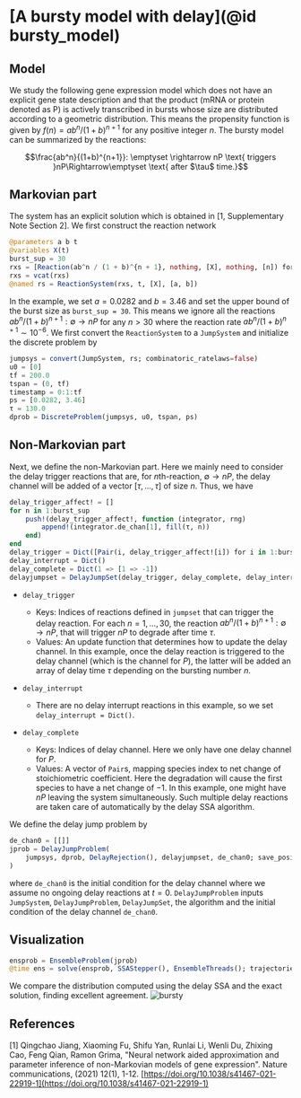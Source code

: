 # [A bursty model with delay](@id bursty_model)

## Model

We study the following gene expression model which does not have an explicit gene state description
and that the product (mRNA or protein denoted as P) is actively transcribed in bursts whose size are distributed according to a geometric distribution. This means the propensity function is given by $f(n) = ab^n/(1+b)^{n+1}$ for any positive integer $n$. The bursty model can be summarized by the reactions:

```math
\frac{ab^n}{(1+b)^{n+1}}: \emptyset \rightarrow nP \text{ triggers }nP\Rightarrow\emptyset \text{ after $\tau$ time.}
```

## Markovian part

The system has an explicit solution which is obtained in [1, Supplementary Note Section 2]. We first construct the reaction network

```julia
@parameters a b t
@variables X(t)
burst_sup = 30
rxs = [Reaction(ab^n / (1 + b)^{n + 1}, nothing, [X], nothing, [n]) for n in 1:burst_sup]
rxs = vcat(rxs)
@named rs = ReactionSystem(rxs, t, [X], [a, b])
```

In the example, we set $a=0.0282$ and $b=3.46$ and set the upper bound of the burst size as `burst_sup = 30`. This means we ignore all the reactions $ab^n/(1+b)^{n+1}:\emptyset \rightarrow nP$ for any $n > 30$ where the reaction rate $ab^n/(1+b)^{n+1} \sim 10^{-6}$.
We first convert the `ReactionSystem` to a `JumpSystem` and initialize the discrete problem by

```julia
jumpsys = convert(JumpSystem, rs; combinatoric_ratelaws=false)
u0 = [0]
tf = 200.0
tspan = (0, tf)
timestamp = 0:1:tf
ps = [0.0282, 3.46]
τ = 130.0
dprob = DiscreteProblem(jumpsys, u0, tspan, ps)
```

## Non-Markovian part

Next, we define the non-Markovian part. Here we mainly need to consider the delay trigger reactions that are, for *n*th-reaction, $\emptyset \rightarrow nP$, the delay channel will be added of a vector $[\tau,\ldots,\tau]$ of size $n$. Thus, we have

```julia
delay_trigger_affect! = []
for n in 1:burst_sup
    push!(delay_trigger_affect!, function (integrator, rng)
        append!(integrator.de_chan[1], fill(τ, n))
    end)
end
delay_trigger = Dict([Pair(i, delay_trigger_affect![i]) for i in 1:burst_sup])
delay_interrupt = Dict()
delay_complete = Dict(1 => [1 => -1])
delayjumpset = DelayJumpSet(delay_trigger, delay_complete, delay_interrupt)
```

  - `delay_trigger  `
    
      + Keys: Indices of reactions defined in `jumpset` that can trigger the delay reaction.  For each $n= 1,\ldots,30,$ the reaction $ab^n/(1+b)^{n+1}:\emptyset \rightarrow nP$, that will trigger $nP$ to degrade after time $\tau$.
      + Values: An update function that determines how to update the delay channel. In this example, once the delay reaction is triggered to the delay channel (which is the channel for $P$), the latter will be added an array of delay time $\tau$ depending on the bursting number $n$.

  - `delay_interrupt`
    
      + There are no delay interrupt reactions in this example, so we set `delay_interrupt = Dict()`.
  - `delay_complete`
    
      + Keys: Indices of delay channel. Here we only have one delay channel for $P$.
      + Values: A vector of `Pair`s, mapping species index to net change of stoichiometric coefficient. Here the degradation will cause the first species to have a net change of $-1$. In this example, one might have $nP$ leaving the system simultaneously. Such multiple delay reactions are taken care of automatically by the delay SSA algorithm.

We define the delay jump problem by

```julia
de_chan0 = [[]]
jprob = DelayJumpProblem(
    jumpsys, dprob, DelayRejection(), delayjumpset, de_chan0; save_positions=(false, false)
)
```

where `de_chan0` is the initial condition for the delay channel where we assume no ongoing delay reactions at $t=0$. `DelayJumpProblem` inputs `JumpSystem`, `DelayJumpProblem`, `DelayJumpSet`, the algorithm and the initial condition of the delay channel `de_chan0`.

## Visualization

```julia
ensprob = EnsembleProblem(jprob)
@time ens = solve(ensprob, SSAStepper(), EnsembleThreads(); trajectories=10^5)
```

We compare the distribution computed using the delay SSA and the exact solution, finding excellent agreement.
![bursty](../assets/bursty.svg)

## References

[1] Qingchao Jiang, Xiaoming Fu, Shifu Yan, Runlai Li, Wenli Du, Zhixing Cao, Feng Qian, Ramon Grima, "Neural network aided approximation and parameter inference of non-Markovian models of gene expression". Nature communications, (2021) 12(1), 1-12. [https://doi.org/10.1038/s41467-021-22919-1](https://doi.org/10.1038/s41467-021-22919-1)
